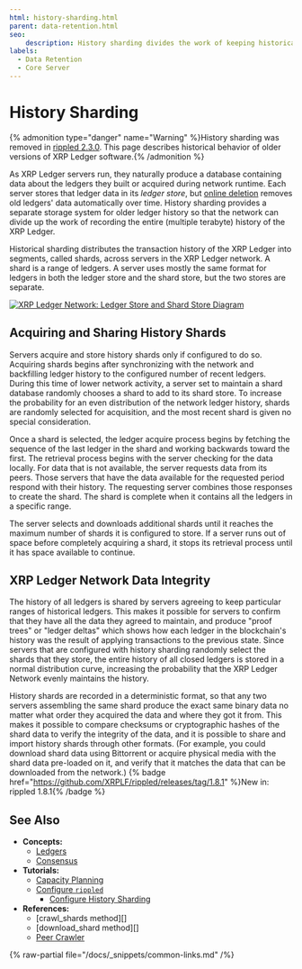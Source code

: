 ```yaml
---
html: history-sharding.html
parent: data-retention.html
seo:
    description: History sharding divides the work of keeping historical ledger data among rippled servers.
labels:
  - Data Retention
  - Core Server
---
```

# History Sharding
{% admonition type="danger" name="Warning" %}History sharding was removed in [rippled 2.3.0](https://github.com/XRPLF/rippled/releases/tag/2.3.0). This page describes historical behavior of older versions of XRP Ledger software.{% /admonition %}

As XRP Ledger servers run, they naturally produce a database containing data about the ledgers they built or acquired during network runtime. Each server stores that ledger data in its _ledger store_, but [online deletion](online-deletion.md) removes old ledgers' data automatically over time. History sharding provides a separate storage system for older ledger history so that the network can divide up the work of recording the entire (multiple terabyte) history of the XRP Ledger.

Historical sharding distributes the transaction history of the XRP Ledger into segments, called shards, across servers in the XRP Ledger network. A shard is a range of ledgers. A server uses mostly the same format for ledgers in both the ledger store and the shard store, but the two stores are separate.

[![XRP Ledger Network: Ledger Store and Shard Store Diagram](/docs/img/xrp-ledger-network-ledger-store-and-shard-store.png)](/docs/img/xrp-ledger-network-ledger-store-and-shard-store.png)

<!-- Diagram source: https://docs.google.com/presentation/d/1mg2jZQwgfLCIhOU8Mr5aOiYpIgbIgk3ymBoDb2hh7_s/edit#slide=id.g417450e8da_0_316 -->

## Acquiring and Sharing History Shards

Servers acquire and store history shards only if configured to do so. Acquiring shards begins after synchronizing with the network and backfilling ledger history to the configured number of recent ledgers. During this time of lower network activity, a server set to maintain a shard database randomly chooses a shard to add to its shard store. To increase the probability for an even distribution of the network ledger history, shards are randomly selected for acquisition, and the most recent shard is given no special consideration.

Once a shard is selected, the ledger acquire process begins by fetching the sequence of the last ledger in the shard and working backwards toward the first. The retrieval process begins with the server checking for the data locally. For data that is not available, the server requests data from its peers. Those servers that have the data available for the requested period respond with their history. The requesting server combines those responses to create the shard. The shard is complete when it contains all the ledgers in a specific range.

The server selects and downloads additional shards until it reaches the maximum number of shards it is configured to store. If a server runs out of space before completely acquiring a shard, it stops its retrieval process until it has space available to continue.

## XRP Ledger Network Data Integrity

The history of all ledgers is shared by servers agreeing to keep particular ranges of historical ledgers. This makes it possible for servers to confirm that they have all the data they agreed to maintain, and produce "proof trees" or "ledger deltas" which shows how each ledger in the blockchain's history was the result of applying transactions to the previous state. Since servers that are configured with history sharding randomly select the shards that they store, the entire history of all closed ledgers is stored in a normal distribution curve, increasing the probability that the XRP Ledger Network evenly maintains the history.

History shards are recorded in a deterministic format, so that any two servers assembling the same shard produce the exact same binary data no matter what order they acquired the data and where they got it from. This makes it possible to compare checksums or cryptographic hashes of the shard data to verify the integrity of the data, and it is possible to share and import history shards through other formats. (For example, you could download shard data using Bittorrent or acquire physical media with the shard data pre-loaded on it, and verify that it matches the data that can be downloaded from the network.) {% badge href="https://github.com/XRPLF/rippled/releases/tag/1.8.1" %}New in: rippled 1.8.1{% /badge %}


## See Also

- **Concepts:**
    - [Ledgers](../../../concepts/ledgers/index.md)
    - [Consensus](../../../concepts/consensus-protocol/index.md)
- **Tutorials:**
    - [Capacity Planning](../../installation/capacity-planning.md)
    - [Configure `rippled`](../index.md)
        - [Configure History Sharding](configure-history-sharding.md)
- **References:**
    - [crawl_shards method][]
    - [download_shard method][]
    - [Peer Crawler](../../../references/http-websocket-apis/peer-port-methods/peer-crawler.md)

{% raw-partial file="/docs/_snippets/common-links.md" /%}
